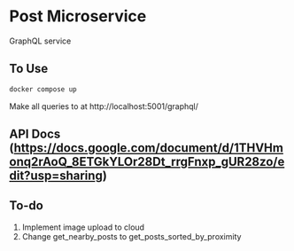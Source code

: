 # Post Microservice
GraphQL service

## To Use

```bash
docker compose up
```

Make all queries to at http://localhost:5001/graphql/

## API Docs (https://docs.google.com/document/d/1THVHmonq2rAoQ_8ETGkYLOr28Dt_rrgFnxp_gUR28zo/edit?usp=sharing)

## To-do
1. Implement image upload to cloud 
2. Change get_nearby_posts to get_posts_sorted_by_proximity

